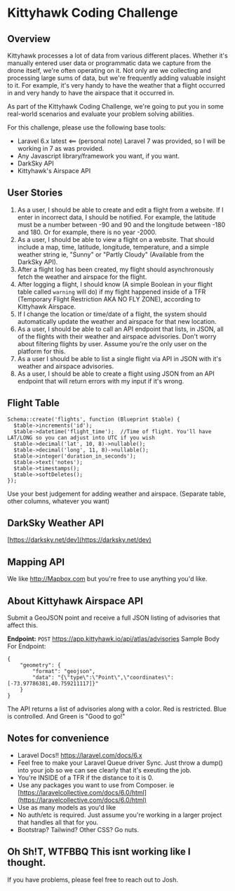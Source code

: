 #  Kittyhawk Coding Challenge

## Overview
Kittyhawk processes a lot of data from various different places.
Whether it's manually entered user data or programmatic data we capture from
the drone itself, we're often operating on it. Not only are we collecting and
processing large sums of data, but we're frequently adding valuable insight to it.
For example, it's very handy to have the weather that a flight occurred in and
very handy to have the airspace that it occurred in.

As part of the Kittyhawk Coding Challenge, we're going to put you in some
real-world scenarios and evaluate your problem solving abilities.

For this challenge, please use the following base tools:

- Laravel 6.x latest <== (personal note) Laravel 7 was provided, so I will be working in 7 as was provided.
- Any Javascript library/framework you want, if you want.
- DarkSky API
- Kittyhawk's Airspace API

## User Stories

1) As a user, I should be able to create and edit a flight from a website.
	If I enter in incorrect data, I should be notified.
	For example, the latitude must be a number between -90 and 90 and the
	longitude between -180 and 180. Or for example, there is no year -2000.
2) As a user, I should be able to view a flight on a website.
	That should include a map, time, latitude, longitude, temperature,
	and a simple weather string ie, "Sunny" or "Partly Cloudy"
	(Available from the DarkSky API).
3) After a flight log has been created, my flight should asynchronously
	fetch the weather and airspace for the flight.
4) After logging a flight, I should know (A simple Boolean in your flight
	table called `warning` will do) if my flight happened inside of a TFR
	(Temporary Flight Restriction AKA NO FLY ZONE), according to Kittyhawk Airspace.
5) If I change the location or time/date of a flight, the system should
	automatically update the weather and airspace for that new location.
6) As a user, I should be able to call an API endpoint that lists, in JSON, all
	of the flights with their weather and airspace advisories. Don't worry about
	filtering flights by user. Assume you're the only user on the platform for this.
7) As a user I should be able to list a single flight via API in JSON with
	it's weather and airspace advisories.
8) As a user, I should be able to create a flight using JSON from an API
	endpoint that will return errors with my input if it's wrong.

## Flight Table

    Schema::create('flights', function (Blueprint $table) {
	  $table->increments('id');
	  $table->datetime('flight_time');  //Time of flight. You'll have LAT/LONG so you can adjust into UTC if you wish
	  $table->decimal('lat', 10, 8)->nullable();
	  $table->decimal('long', 11, 8)->nullable();
	  $table->integer('duration_in_seconds');
	  $table->text('notes');
	  $table->timestamps();
	  $table->softDeletes();
	});

Use your best judgement for adding weather and airspace.
(Separate table, other columns, whatever you want)

## DarkSky Weather API
[https://darksky.net/dev](https://darksky.net/dev)

## Mapping API
We like http://Mapbox.com but you're free to use anything you'd like.

## About Kittyhawk Airspace API
Submit a GeoJSON point and receive a full JSON listing of advisories that affect this.

**Endpoint:** `POST`  https://app.kittyhawk.io/api/atlas/advisories
Sample Body For Endpoint:

    {
		"geometry": {
			"format": "geojson",
			"data": "{\"type\":\"Point\",\"coordinates\":[-73.97786381,40.759211117]}"
		}
	}

The API returns a list of advisories along with a color. Red is restricted. Blue is controlled. And Green is "Good to go!"

## Notes for convenience
- Laravel Docs!! https://laravel.com/docs/6.x
- Feel free to make your Laravel Queue driver Sync. Just throw a dump() into your job so we can see clearly that it's exeuting the job.
- You're INSIDE of a TFR if the distance to it is 0.
- Use any packages you want to use from Composer. ie [https://laravelcollective.com/docs/6.0/html](https://laravelcollective.com/docs/6.0/html)
- Use as many models as you'd like
- No auth/etc is required. Just assume you're working in a larger project that handles all that for you.
- Bootstrap? Tailwind? Other CSS? Go nuts.

## Oh Sh!T, WTFBBQ This isnt working like I thought.
If you have problems, please feel free to reach out to Josh.

